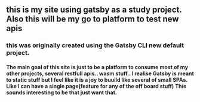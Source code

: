 ## this is my site using gatsby as a study project. Also this will be my go to platform to test new apis

### this was originally created using the Gatsby CLI new default project.

#### The main goal of this site is just to be a platform to consume most of my other projects, several restfull apis.. wasm stuff.. I realise Gatsby is meant to static stuff but I feel like it is a joy to buuild like several of small SPAs. Like I can have a single page(feature for any of the off board stuff) This sounds interesting to be that just want that.
